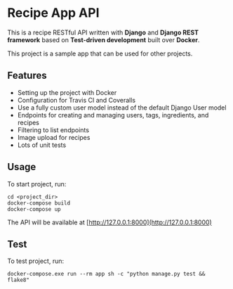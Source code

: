 # Recipe App API

This is a recipe RESTful API written with **Django** and **Django REST framework** based on **Test-driven development** built over **Docker**.

This project is a sample app that can be used for other projects.

## Features

* Setting up the project with Docker
* Configuration for Travis CI and Coveralls
* Use a fully custom user model instead of the default Django User model
* Endpoints for creating and managing users, tags, ingredients, and recipes
* Filtering to list endpoints
* Image upload for recipes
* Lots of unit tests

## Usage

To start project, run:

```shell
cd <project_dir>
docker-compose build
docker-compose up
```

The API will be available at [http://127.0.0.1:8000](http://127.0.0.1:8000)

## Test

To test project, run:

```shell
docker-compose.exe run --rm app sh -c "python manage.py test && flake8"
```
